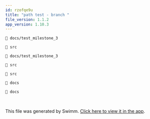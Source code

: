 ```yaml
---
id: rzofqe9u
title: "path test - branch "
file_version: 1.1.2
app_version: 1.10.3
---
```


`📄 docs/test_milestone_3`

`📄 src`

`📄 docs/test_milestone_3`

`📄 src`

`📄 src`

`📄 docs`

`📄 docs`

<br/>

This file was generated by Swimm. [Click here to view it in the app](http://localhost:5000/repos/Z2l0aHViJTNBJTNBTm9hUmVwbyUzQSUzQU5vYW96ZXI=/docs/rzofqe9u).
